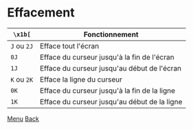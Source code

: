 # Effacement

|``\x1b[``|Fonctionnement|
|---|---|
|``J`` ou ``2J``|Efface tout l'écran|
|``0J``|Efface du curseur jusqu'à la fin de l'écran|
|``1J``|Efface du curseur jusqu'au début de l'écran|
|``K`` ou ``2K``|Efface la ligne du curseur|
|``0K``|Efface du curseur jusqu'à la fin de la ligne|
|``1K``|Efface du curseur jusqu'au début de la ligne|

[Menu](/README.md)
[Back](/c3.md)
